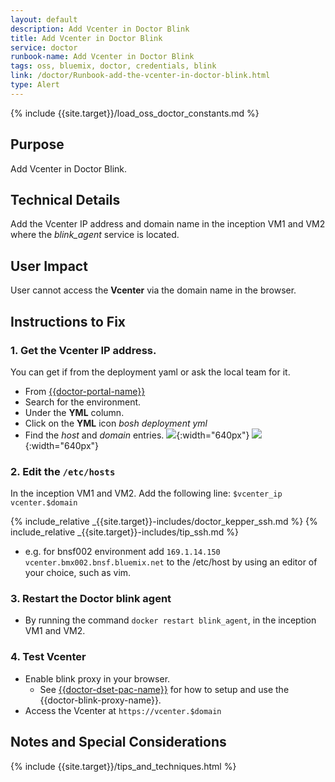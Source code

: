 ```yaml
---
layout: default
description: Add Vcenter in Doctor Blink
title: Add Vcenter in Doctor Blink
service: doctor
runbook-name: Add Vcenter in Doctor Blink
tags: oss, bluemix, doctor, credentials, blink
link: /doctor/Runbook-add-the-vcenter-in-doctor-blink.html
type: Alert
---
```

{% include {{site.target}}/load_oss_doctor_constants.md %}

## Purpose

Add Vcenter in Doctor Blink.

## Technical Details

Add the Vcenter IP address and domain name in the inception VM1 and VM2 where the _blink_agent_ service is located.

## User Impact

User cannot access the **Vcenter** via the domain name in the browser.

## Instructions to Fix  

### 1. Get the Vcenter IP address.

You can get if from the deployment yaml or ask the local team for it.

  * From [{{doctor-portal-name}}]({{doctor-portal-link}})
  * Search for the environment.
  * Under the **YML** column.
  * Click on the **YML** icon _bosh deployment yml_
  * Find the _host_ and _domain_ entries.
  ![]({{site.baseurl}}/docs/runbooks/doctor/images/doctor/datacenter/yml_domain.png){:width="640px"}
  ![]({{site.baseurl}}/docs/runbooks/doctor/images/doctor/datacenter/yml_domain.png){:width="640px"}

### 2. Edit the `/etc/hosts`

In the inception VM1 and VM2. Add the following line: `$vcenter_ip vcenter.$domain`

  {% include_relative _{{site.target}}-includes/doctor_kepper_ssh.md %}
  {% include_relative _{{site.target}}-includes/tip_ssh.md %}


* e.g. for bnsf002 environment add  `169.1.14.150 vcenter.bmx002.bnsf.bluemix.net` to the /etc/host by using an editor of your choice, such as vim.

### 3. Restart the Doctor blink agent

  * By running the command `docker restart blink_agent`, in the inception VM1 and VM2.

### 4. Test Vcenter

  * Enable blink proxy in your browser.
    - See [{{doctor-dset-pac-name}}]({{doctor-dset-pac-link}}) for how to setup and use the {{doctor-blink-proxy-name}}.
  * Access the Vcenter at `https://vcenter.$domain`

## Notes and Special Considerations

{% include {{site.target}}/tips_and_techniques.html %}
